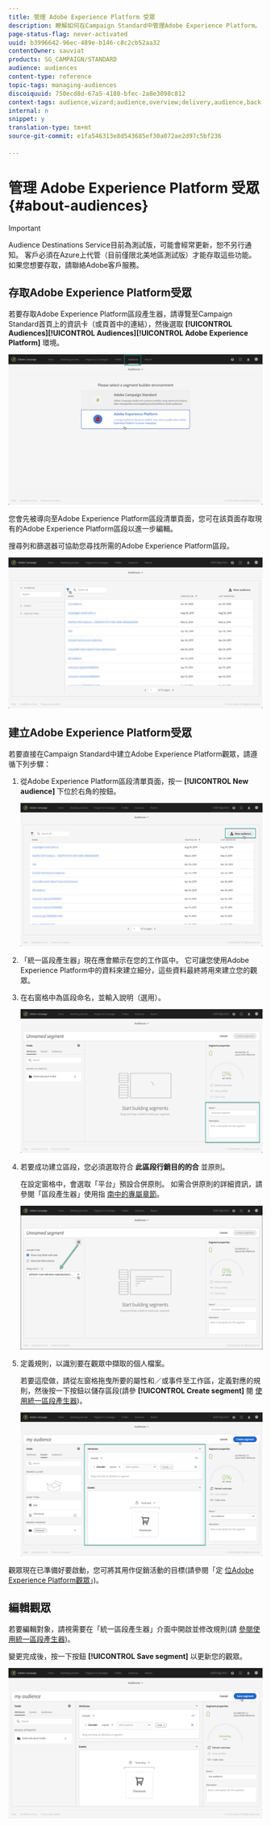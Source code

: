 ```yaml
---
title: 管理 Adobe Experience Platform 受眾
description: 瞭解如何在Campaign Standard中管理Adobe Experience Platform。
page-status-flag: never-activated
uuid: b3996642-96ec-489e-b146-c8c2cb52aa32
contentOwner: sauviat
products: SG_CAMPAIGN/STANDARD
audience: audiences
content-type: reference
topic-tags: managing-audiences
discoiquuid: 750ecd8d-67a5-4180-bfec-2a8e3098c812
context-tags: audience,wizard;audience,overview;delivery,audience,back
internal: n
snippet: y
translation-type: tm+mt
source-git-commit: e1fa546313e8d543685ef30a072ae2d97c5bf236

---
```



# 管理 Adobe Experience Platform 受眾 {#about-audiences}

>[!IMPORTANT]
>
>Audience Destinations Service目前為測試版，可能會經常更新，恕不另行通知。 客戶必須在Azure上代管（目前僅限北美地區測試版）才能存取這些功能。 如果您想要存取，請聯絡Adobe客戶服務。

## 存取Adobe Experience Platform受眾

若要存取Adobe Experience Platform區段產生器，請導覽至Campaign Standard首頁上的資訊卡（或頁首中的連結），然後選取 **[!UICONTROL Audiences]****[!UICONTROL Audiences]****[!UICONTROL Adobe Experience Platform]** 環境。

![](assets/aep_audiences_access.png)

您會先被導向至Adobe Experience Platform區段清單頁面，您可在該頁面存取現有的Adobe Experience Platform區段以進一步編輯。

搜尋列和篩選器可協助您尋找所需的Adobe Experience Platform區段。

![](assets/aep_audiences_list.png)

## 建立Adobe Experience Platform受眾

若要直接在Campaign Standard中建立Adobe Experience Platform觀眾，請遵循下列步驟：

1. 從Adobe Experience Platform區段清單頁面，按一 **[!UICONTROL New audience]** 下位於右角的按鈕。

   ![](assets/aep_audiences_creation_create.png)

1. 「統一區段產生器」現在應會顯示在您的工作區中。 它可讓您使用Adobe Experience Platform中的資料來建立細分，這些資料最終將用來建立您的觀眾。

1. 在右窗格中為區段命名，並輸入說明（選用）。

   ![](assets/aep_audiences_creation_edit_name.png)

1. 若要成功建立區段，您必須選取符合 **此區段行銷目的的合** 並原則。

   在設定窗格中，會選取「平台」預設合併原則。 如需合併原則的詳細資訊，請參閱「區段產生器」使用指 [南中的專屬章節](https://docs.adobe.com/content/help/en/experience-platform/segmentation/ui/overview.html)。

   ![](assets/aep_audiences_mergepolicy.png)

1. 定義規則，以識別要在觀眾中擷取的個人檔案。

   若要這麼做，請從左窗格拖曳所要的屬性和／或事件至工作區，定義對應的規則，然後按一下按鈕以儲存區段(請參 **[!UICONTROL Create segment]** 閱 [使用統一區段產生器](../../audiences/using/aep-using-segment-builder.md))。

   ![](assets/aep_audiences_creation_query.png)

觀眾現在已準備好要啟動，您可將其用作促銷活動的目標(請參閱「定 [位Adobe Experience Platform觀眾](../../automating/using/aep-targeting-audiences.md)」)。

## 編輯觀眾

若要編輯對象，請視需要在「統一區段產生器」介面中開啟並修改規則(請 [參閱使用統一區段產生器](../../audiences/using/aep-using-segment-builder.md))。

變更完成後，按一下按鈕 **[!UICONTROL Save segment]** 以更新您的觀眾。

![](assets/aep_audiences_editing.png)
